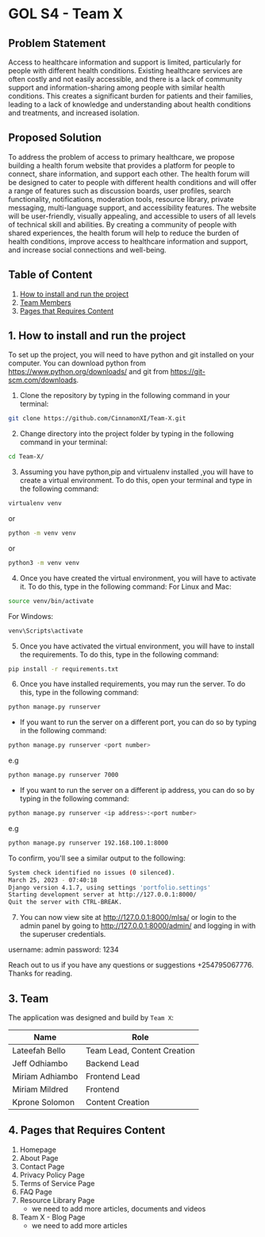 # GOL S4 - Team X

## Problem Statement
Access to healthcare information and support is limited, particularly for people with different health conditions. Existing healthcare services are often costly and not easily accessible, and there is a lack of community support and information-sharing among people with similar health conditions. This creates a significant burden for patients and their families, leading to a lack of knowledge and understanding about health conditions and treatments, and increased isolation.

## Proposed Solution
To address the problem of access to primary healthcare, we propose building a health forum website that provides a platform for people to connect, share information, and support each other. The health forum will be designed to cater to people with different health conditions and will offer a range of features such as discussion boards, user profiles, search functionality, notifications, moderation tools, resource library, private messaging, multi-language support, and accessibility features. The website will be user-friendly, visually appealing, and accessible to users of all levels of technical skill and abilities. By creating a community of people with shared experiences, the health forum will help to reduce the burden of health conditions, improve access to healthcare information and support, and increase social connections and well-being. 

## Table of Content
1. [How to install and run the project](#1-how-to-install-and-run-the-project)
2. [Team Members](#3-team)
3. [Pages that Requires Content](#4-pages-that-requires-content)

## 1. How to install and run the project

To set up the project, you will need to have python and git installed on your computer. You can download python from https://www.python.org/downloads/ and git from https://git-scm.com/downloads.
1. Clone the repository by typing in the following command in your terminal:
```bash
git clone https://github.com/CinnamonXI/Team-X.git
```
2. Change directory into the project folder by typing in the following command in your terminal:
```bash
cd Team-X/
```
3. Assuming you have python,pip and virtualenv installed ,you will have to create a virtual environment. To do this, open your terminal and type in the following command:
```bash
virtualenv venv
``` 
or
```bash
python -m venv venv
```
or
```bash
python3 -m venv venv
```
4. Once you have created the virtual environment, you will have to activate it. To do this, type in the following command:
For Linux and Mac:
```bash
source venv/bin/activate
```
For Windows:
```bash
venv\Scripts\activate
```
5. Once you have activated the virtual environment, you will have to install the requirements. To do this, type in the following command:
```bash
pip install -r requirements.txt
```
6. Once you have installed requirements, you may run the server. To do this, type in the following command:
```bash
python manage.py runserver
```
- If you want to run the server on a different port, you can do so by typing in the following command:
```bash
python manage.py runserver <port number>
``` 
e.g
```bash
python manage.py runserver 7000
```
- If you want to run the server on a different ip address, you can do so by typing in the following command:
```bash
python manage.py runserver <ip address>:<port number>
```
e.g
```bash
python manage.py runserver 192.168.100.1:8000
```
To confirm, you'll see a similar output to the following:
```bash
System check identified no issues (0 silenced).
March 25, 2023 - 07:40:18
Django version 4.1.7, using settings 'portfolio.settings'
Starting development server at http://127.0.0.1:8000/
Quit the server with CTRL-BREAK.
```

7. You can now view site at http://127.0.0.1:8000/mlsa/ or login to the admin panel by going to http://127.0.0.1:8000/admin/ and logging in with the superuser credentials.

username: admin
password: 1234

Reach out to us if you have any questions or suggestions +254795067776. Thanks for reading.

## 3. Team
The application was designed and build by `Team X`:

| Name | Role |
| --- | --- |
| Lateefah Bello | Team Lead, Content Creation | 
| Jeff Odhiambo | Backend Lead |
| Miriam Adhiambo | Frontend Lead |
| Miriam Mildred | Frontend |
| Kprone Solomon | Content Creation |

## 4. Pages that Requires Content
1. Homepage
2. About Page
3. Contact Page
4. Privacy Policy Page
5. Terms of Service Page
6. FAQ Page
7. Resource Library Page
    <!-- Todo list -->
    - we need to add more articles, documents and videos
8. Team X - Blog Page
    - we need to add more articles
